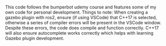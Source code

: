 This code follows the bumperbot udemy course and features some of my own code for personal development.
Things to note:
When creating a gazebo plugin with ros2, ensure (if using VSCode) that C++17 is selected, otherwise a series of compiler errors will be present in the VSCode window. Despite these errors, the code does compile and function correctly. C++17 will also ensure autocomplete works correctly which helps with learning Gazebo plugin development.
